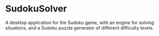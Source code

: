 # SudokuSolver

A desktop application for the Sudoku game, with an engine for solving situations, and a Sudoku puzzle generator of different difficulty levels.
